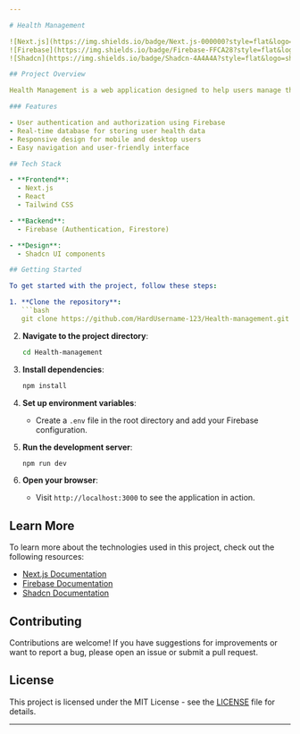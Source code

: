 ```yaml
---

# Health Management

![Next.js](https://img.shields.io/badge/Next.js-000000?style=flat&logo=next.js&logoColor=white) 
![Firebase](https://img.shields.io/badge/Firebase-FFCA28?style=flat&logo=firebase&logoColor=black) 
![Shadcn](https://img.shields.io/badge/Shadcn-4A4A4A?style=flat&logo=shadcn&logoColor=white) 

## Project Overview

Health Management is a web application designed to help users manage their health-related activities and information. Built using **Next.js**, **Firebase**, and **Shadcn**, this project aims to provide a seamless user experience for tracking health metrics, scheduling appointments, and accessing health resources.

### Features

- User authentication and authorization using Firebase
- Real-time database for storing user health data
- Responsive design for mobile and desktop users
- Easy navigation and user-friendly interface

## Tech Stack

- **Frontend**: 
  - Next.js
  - React
  - Tailwind CSS

- **Backend**: 
  - Firebase (Authentication, Firestore)

- **Design**: 
  - Shadcn UI components

## Getting Started

To get started with the project, follow these steps:

1. **Clone the repository**:
   ```bash
   git clone https://github.com/HardUsername-123/Health-management.git
   ```

2. **Navigate to the project directory**:
   ```bash
   cd Health-management
   ```

3. **Install dependencies**:
   ```bash
   npm install
   ```

4. **Set up environment variables**:
   - Create a `.env` file in the root directory and add your Firebase configuration.

5. **Run the development server**:
   ```bash
   npm run dev
   ```

6. **Open your browser**:
   - Visit `http://localhost:3000` to see the application in action.

## Learn More

To learn more about the technologies used in this project, check out the following resources:

- [Next.js Documentation](https://nextjs.org/docs)
- [Firebase Documentation](https://firebase.google.com/docs)
- [Shadcn Documentation](https://shadcn.dev/docs)

## Contributing

Contributions are welcome! If you have suggestions for improvements or want to report a bug, please open an issue or submit a pull request.

## License

This project is licensed under the MIT License - see the [LICENSE](LICENSE) file for details.

---
```


